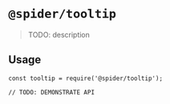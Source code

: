 # `@spider/tooltip`

> TODO: description

## Usage

```
const tooltip = require('@spider/tooltip');

// TODO: DEMONSTRATE API
```
